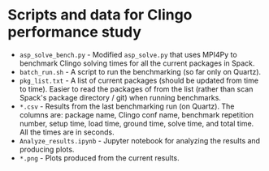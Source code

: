 # Scripts and data for Clingo performance study

- `asp_solve_bench.py` - Modified `asp_solve.py` that uses MPI4Py to benchmark Clingo solving times for all the current packages in Spack.
- `batch_run.sh` - A script to run the benchmarking (so far only on Quartz).
- `pkg_list.txt` - A list of current packages (should be updated from time to time). Easier to read the packages of from the list (rather than scan Spack's package directory / git) when running benchmarks.
- `*.csv` - Results from the last benchmarking run (on Quartz). The columns are: package name, Clingo conf name, benchmark repetition number, setup time, load time, ground time, solve time, and total time. All the times are in seconds.
- `Analyze_results.ipynb` - Jupyter notebook for analyzing the results and producing plots.
- `*.png` - Plots produced from the current results.

